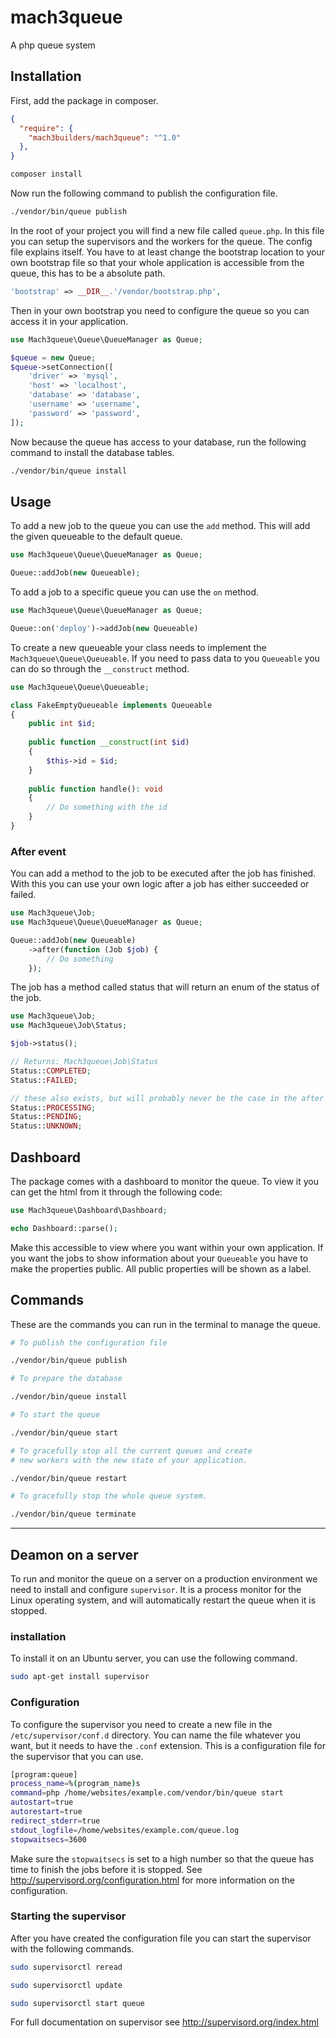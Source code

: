 # mach3queue

A php queue system

## Installation

First, add the package in composer.
```json
{
  "require": {
    "mach3builders/mach3queue": "^1.0"
  },
}
```

```bash
composer install
```

Now run the following command to publish the configuration file.

```bash
./vendor/bin/queue publish
```

In the root of your project you will find a new file called `queue.php`.
In this file you can setup the supervisors and the workers for the queue.
The config file explains itself.
You have to at least change the bootstrap location to your own bootstrap file
so that your whole application is accessible from the queue, this has to be a absolute path.

```php
'bootstrap' => __DIR__.'/vendor/bootstrap.php',
```

Then in your own bootstrap you need to configure the queue so you can access it in your application.

```php
use Mach3queue\Queue\QueueManager as Queue;

$queue = new Queue;
$queue->setConnection([
    'driver' => 'mysql',
    'host' => 'localhost',
    'database' => 'database',
    'username' => 'username',
    'password' => 'password',
]);
```

Now because the queue has access to your database, run the following command to install the database tables.

```bash
./vendor/bin/queue install
```


## Usage
To add a new job to the queue you can use the `add` method. This will add the given queueable to the default queue.

```php
use Mach3queue\Queue\QueueManager as Queue;

Queue::addJob(new Queueable);
```

To add a job to a specific queue you can use the `on` method.

```php
use Mach3queue\Queue\QueueManager as Queue;

Queue::on('deploy')->addJob(new Queueable)
```

To create a new queueable your class needs to implement the `Mach3queue\Queue\Queueable`.
If you need to pass data to you `Queueable` you can do so through the `__construct` method.

```php
use Mach3queue\Queue\Queueable;

class FakeEmptyQueueable implements Queueable
{
    public int $id;
    
    public function __construct(int $id)
    {
        $this->id = $id;
    }
    
    public function handle(): void
    {
        // Do something with the id
    }
}
```

### After event

You can add a method to the job to be executed after the job has finished.
With this you can use your own logic after a job has either succeeded or failed.

```php
use Mach3queue\Job;
use Mach3queue\Queue\QueueManager as Queue;

Queue::addJob(new Queueable)
    ->after(function (Job $job) {
        // Do something
    });
```

The job has a method called status that will return an enum of the status of the job.

```php
use Mach3queue\Job;
use Mach3queue\Job\Status;

$job->status();

// Returns: Mach3queue\Job\Status
Status::COMPLETED;
Status::FAILED;

// these also exists, but will probably never be the case in the after call.
Status::PROCESSING;
Status::PENDING;
Status::UNKNOWN;
```

## Dashboard
The package comes with a dashboard to monitor the queue.
To view it you can get the html from it through the following code:

```php
use Mach3queue\Dashboard\Dashboard;

echo Dashboard::parse();
```

Make this accessible to view where you want within your own application.
If you want the jobs to show information about your `Queueable` you have to make the properties public.
All public properties will be shown as a label.


## Commands
These are the commands you can run in the terminal to manage the queue.

```bash
# To publish the configuration file

./vendor/bin/queue publish
```

```bash
# To prepare the database

./vendor/bin/queue install
```
```bash
# To start the queue

./vendor/bin/queue start
```
```bash
# To gracefully stop all the current queues and create 
# new workers with the new state of your application.

./vendor/bin/queue restart
```
```bash
# To gracefully stop the whole queue system.

./vendor/bin/queue terminate
```

---

## Deamon on a server

To run and monitor the queue on a server on a production environment we need to install and configure `supervisor`.
It is a process monitor for the Linux operating system, and will automatically restart the queue when it is stopped.

### installation
To install it on an Ubuntu server, you can use the following command.

```bash
sudo apt-get install supervisor
```

### Configuration
To configure the supervisor you need to create a new file in the `/etc/supervisor/conf.d` directory.
You can name the file whatever you want, but it needs to have the `.conf` extension.
This is a configuration file for the supervisor that you can use.

```bash
[program:queue]
process_name=%(program_name)s
command=php /home/websites/example.com/vendor/bin/queue start
autostart=true
autorestart=true
redirect_stderr=true
stdout_logfile=/home/websites/example.com/queue.log
stopwaitsecs=3600
```
Make sure the `stopwaitsecs` is set to a high number so that the queue has time to finish the jobs before it is stopped.
See http://supervisord.org/configuration.html for more information on the configuration.

### Starting the supervisor

After you have created the configuration file you can start the supervisor with the following commands.

```bash
sudo supervisorctl reread

sudo supervisorctl update

sudo supervisorctl start queue
```

For full documentation on supervisor see http://supervisord.org/index.html